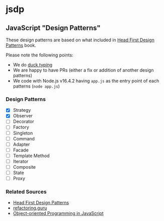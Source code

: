 # jsdp

## JavaScript "Design Patterns"

These design patterns are based on what included in [Head First Design Patterns](https://www.goodreads.com/book/show/58128.Head_First_Design_Patterns) book.

Please note the following points:
- We do [duck typing](https://stackoverflow.com/questions/4205130/what-is-duck-typing)
- We are happy to have PRs (either a fix or addition of another design patterns)
- We code with Node.js v16.4.2 having `app.js` as the entry point of each patterns (`node app.js`)

### Design Patterns
- [x] Strategy
- [x] Observer
- [ ] Decorator
- [ ] Factory
- [ ] Singleton
- [ ] Command
- [ ] Adapter
- [ ] Facade
- [ ] Template Method
- [ ] Iterator
- [ ] Composite
- [ ] State
- [ ] Proxy

### Related Sources
- [Head First Design Patterns](https://www.goodreads.com/book/show/58128.Head_First_Design_Patterns)
- [refactoring.guru](https://refactoring.guru/design-patterns)
- [Object-oriented Programming in JavaScript](https://www.udemy.com/course/javascript-object-oriented-programming/)
